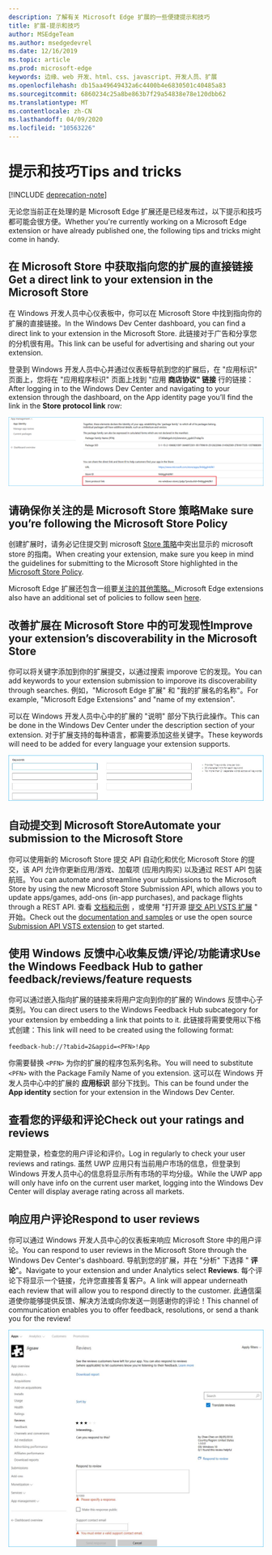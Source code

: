 ```yaml
---
description: 了解有关 Microsoft Edge 扩展的一些便捷提示和技巧
title: 扩展-提示和技巧
author: MSEdgeTeam
ms.author: msedgedevrel
ms.date: 12/16/2019
ms.topic: article
ms.prod: microsoft-edge
keywords: 边缘、web 开发、html、css、javascript、开发人员、扩展
ms.openlocfilehash: db15aa49649432a6c4400b4e6830501c40485a83
ms.sourcegitcommit: 6860234c25a8be863b7f29a54838e78e120dbb62
ms.translationtype: MT
ms.contentlocale: zh-CN
ms.lasthandoff: 04/09/2020
ms.locfileid: "10563226"
---
```

# <span data-ttu-id="5e2ae-104">提示和技巧</span><span class="sxs-lookup"><span data-stu-id="5e2ae-104">Tips and tricks</span></span>  

[!INCLUDE [deprecation-note](includes/deprecation-note.md)]  

<span data-ttu-id="5e2ae-105">无论您当前正在处理的是 Microsoft Edge 扩展还是已经发布过，以下提示和技巧都可能会很方便。</span><span class="sxs-lookup"><span data-stu-id="5e2ae-105">Whether you're currently working on a Microsoft Edge extension or have already published one, the following tips and tricks might come in handy.</span></span>

## <span data-ttu-id="5e2ae-106">在 Microsoft Store 中获取指向您的扩展的直接链接</span><span class="sxs-lookup"><span data-stu-id="5e2ae-106">Get a direct link to your extension in the Microsoft Store</span></span>
<span data-ttu-id="5e2ae-107">在 Windows 开发人员中心仪表板中，你可以在 Microsoft Store 中找到指向你的扩展的直接链接。</span><span class="sxs-lookup"><span data-stu-id="5e2ae-107">In the Windows Dev Center dashboard, you can find a direct link to your extension in the Microsoft Store.</span></span> <span data-ttu-id="5e2ae-108">此链接对于广告和分享您的分机很有用。</span><span class="sxs-lookup"><span data-stu-id="5e2ae-108">This link can be useful for advertising and sharing out your extension.</span></span>


<span data-ttu-id="5e2ae-109">登录到 Windows 开发人员中心并通过仪表板导航到您的扩展后，在 "应用标识" 页面上，您将在 "应用程序标识" 页面上找到 "应用 **商店协议" 链接** 行的链接：</span><span class="sxs-lookup"><span data-stu-id="5e2ae-109">After logging in to the Windows Dev Center and navigating to your extension through the dashboard, on the App identity page you’ll find the link in the **Store protocol link** row:</span></span>

![存储协议链接](./media/store-link.png)
 
## <span data-ttu-id="5e2ae-111">请确保你关注的是 Microsoft Store 策略</span><span class="sxs-lookup"><span data-stu-id="5e2ae-111">Make sure you’re following the Microsoft Store Policy</span></span>
<span data-ttu-id="5e2ae-112">创建扩展时，请务必记住提交到 microsoft [Store 策略](https://msdn.microsoft.com/library/windows/apps/dn764944.aspx)中突出显示的 microsoft store 的指南。</span><span class="sxs-lookup"><span data-stu-id="5e2ae-112">When creating your extension, make sure you keep in mind the guidelines for submitting to the Microsoft Store highlighted in the [Microsoft Store Policy](https://msdn.microsoft.com/library/windows/apps/dn764944.aspx).</span></span> 
 
<span data-ttu-id="5e2ae-113">Microsoft Edge 扩展还包含一组要[关注的其他策略。](https://msdn.microsoft.com/library/windows/apps/dn764944.aspx#pol_10_12)</span><span class="sxs-lookup"><span data-stu-id="5e2ae-113">Microsoft Edge extensions also have an additional set of policies to follow seen [here](https://msdn.microsoft.com/library/windows/apps/dn764944.aspx#pol_10_12).</span></span>

## <span data-ttu-id="5e2ae-114">改善扩展在 Microsoft Store 中的可发现性</span><span class="sxs-lookup"><span data-stu-id="5e2ae-114">Improve your extension’s discoverability in the Microsoft Store</span></span>

<span data-ttu-id="5e2ae-115">你可以将关键字添加到你的扩展提交，以通过搜索 imporove 它的发现。</span><span class="sxs-lookup"><span data-stu-id="5e2ae-115">You can add keywords to your extension submission to imporove its discoverability through searches.</span></span> <span data-ttu-id="5e2ae-116">例如，"Microsoft Edge 扩展" 和 "我的扩展名的名称"。</span><span class="sxs-lookup"><span data-stu-id="5e2ae-116">For example, "Microsoft Edge Extensions" and "name of my extension".</span></span> 

<span data-ttu-id="5e2ae-117">可以在 Windows 开发人员中心中的扩展的 "说明" 部分下执行此操作。</span><span class="sxs-lookup"><span data-stu-id="5e2ae-117">This can be done in the Windows Dev Center under the description section of your extension.</span></span> <span data-ttu-id="5e2ae-118">对于扩展支持的每种语言，都需要添加这些关键字。</span><span class="sxs-lookup"><span data-stu-id="5e2ae-118">These keywords will need to be added for every language your extension supports.</span></span>

![提交对审阅的答复](./media/keywords.png)

## <span data-ttu-id="5e2ae-120">自动提交到 Microsoft Store</span><span class="sxs-lookup"><span data-stu-id="5e2ae-120">Automate your submission to the Microsoft Store</span></span>
<span data-ttu-id="5e2ae-121">你可以使用新的 Microsoft Store 提交 API 自动化和优化 Microsoft Store 的提交，该 API 允许你更新应用/游戏、加载项 (应用内购买) 以及通过 REST API 包装航班。</span><span class="sxs-lookup"><span data-stu-id="5e2ae-121">You can automate and streamline your submissions to the Microsoft Store by using the new Microsoft Store Submission API, which allows you to update apps/games, add-ons (in-app purchases), and package flights through a REST API.</span></span> <span data-ttu-id="5e2ae-122">查看 [文档和示例](https://docs.microsoft.com/windows/uwp/monetize/create-and-manage-submissions-using-windows-store-services) ，或使用 "打开源 [提交 API VSTS 扩展](https://github.com/Microsoft/windows-dev-center-vsts-extension) " 开始。</span><span class="sxs-lookup"><span data-stu-id="5e2ae-122">Check out the [documentation and samples](https://docs.microsoft.com/windows/uwp/monetize/create-and-manage-submissions-using-windows-store-services) or use the open source [Submission API VSTS extension](https://github.com/Microsoft/windows-dev-center-vsts-extension) to get started.</span></span>

## <span data-ttu-id="5e2ae-123">使用 Windows 反馈中心收集反馈/评论/功能请求</span><span class="sxs-lookup"><span data-stu-id="5e2ae-123">Use the Windows Feedback Hub to gather feedback/reviews/feature requests</span></span>

<span data-ttu-id="5e2ae-124">你可以通过嵌入指向扩展的链接来将用户定向到你的扩展的 Windows 反馈中心子类别。</span><span class="sxs-lookup"><span data-stu-id="5e2ae-124">You can direct users to the Windows Feedback Hub subcategory for your extension by embedding a link that points to it.</span></span> <span data-ttu-id="5e2ae-125">此链接将需要使用以下格式创建：</span><span class="sxs-lookup"><span data-stu-id="5e2ae-125">This link will need to be created using the following format:</span></span> 

`feedback-hub://?tabid=2&appid=<PFN>!App`

<span data-ttu-id="5e2ae-126">你需要替换 `<PFN>` 为你的扩展的程序包系列名称。</span><span class="sxs-lookup"><span data-stu-id="5e2ae-126">You will need to substitute `<PFN>` with the Package Family Name of you extension.</span></span> <span data-ttu-id="5e2ae-127">这可以在 Windows 开发人员中心中的扩展的 **应用标识** 部分下找到。</span><span class="sxs-lookup"><span data-stu-id="5e2ae-127">This can be found under the **App identity** section for your extension in the Windows Dev Center.</span></span>

## <span data-ttu-id="5e2ae-128">查看您的评级和评论</span><span class="sxs-lookup"><span data-stu-id="5e2ae-128">Check out your ratings and reviews</span></span>
<span data-ttu-id="5e2ae-129">定期登录，检查您的用户评论和评价。</span><span class="sxs-lookup"><span data-stu-id="5e2ae-129">Log in regularly to check your user reviews and ratings.</span></span> <span data-ttu-id="5e2ae-130">虽然 UWP 应用只有当前用户市场的信息，但登录到 Windows 开发人员中心的信息将显示所有市场的平均分级。</span><span class="sxs-lookup"><span data-stu-id="5e2ae-130">While the UWP app will only have info on the current user market, logging into the Windows Dev Center will display average rating across all markets.</span></span>

## <span data-ttu-id="5e2ae-131">响应用户评论</span><span class="sxs-lookup"><span data-stu-id="5e2ae-131">Respond to user reviews</span></span>
<span data-ttu-id="5e2ae-132">你可以通过 Windows 开发人员中心的仪表板来响应 Microsoft Store 中的用户评论。</span><span class="sxs-lookup"><span data-stu-id="5e2ae-132">You can respond to user reviews in the Microsoft Store through the Windows Dev Center's dashboard.</span></span> <span data-ttu-id="5e2ae-133">导航到您的扩展，并在 "分析" 下选择 " **评论**"。</span><span class="sxs-lookup"><span data-stu-id="5e2ae-133">Navigate to your extension and under Analytics select **Reviews**.</span></span> <span data-ttu-id="5e2ae-134">每个评论下将显示一个链接，允许您直接答复客户。</span><span class="sxs-lookup"><span data-stu-id="5e2ae-134">A link will appear underneath each review that will allow you to respond directly to the customer.</span></span> <span data-ttu-id="5e2ae-135">此通信渠道使你能够提供反馈、解决方法或向你发送一则感谢你的评论！</span><span class="sxs-lookup"><span data-stu-id="5e2ae-135">This channel of communication enables you to offer feedback, resolutions, or send a thank you for the review!</span></span>

![提交对审阅的答复](./media/reviews.png)
